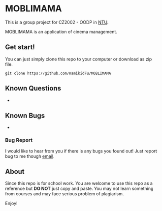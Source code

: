 # MOBLIMAMA

This is a group project for CZ2002 - OODP in [NTU](http://www.ntu.edu.sg/Pages/home.aspx).

MOBLIMAMA is an application of cinema management.



## Get start!

You can just simply clone this repo to your computer or download as zip file.

```shell
git clone https://github.com/KamikidFu/MOBLIMAMA
```



## Known Questions

-



## Known Bugs

-

### Bug Report

I would like to hear from you if there is any bugs you found out! Just report bug to me though [email](mailto:kidfu@live.com).



## About

Since this repo is for school work. You are welcome to use this repo as a reference but **DO NOT** just copy and paste. You may not learn something from courses and may face serious problem of plagiarism.

Enjoy!

